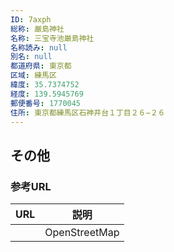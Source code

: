 ```yaml
---
ID: 7axph
総称: 厳島神社
名称: 三宝寺池厳島神社
名称読み: null
別名: null
都道府県: 東京都
区域: 練馬区
緯度: 35.7374752
経度: 139.5945769
郵便番号: 1770045
住所: 東京都練馬区石神井台１丁目２６−２６
---
```


## その他

### 参考URL

| URL | 説明          |
| --- | ------------- |
|     | OpenStreetMap |
